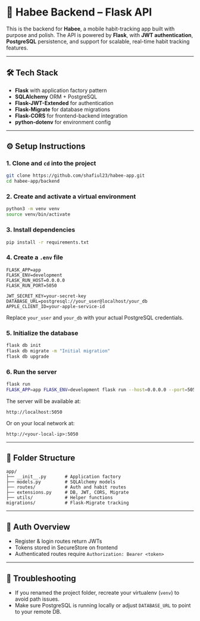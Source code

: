 # 🐝 Habee Backend – Flask API

This is the backend for **Habee**, a mobile habit-tracking app built with purpose and polish. The API is powered by **Flask**, with **JWT authentication**, **PostgreSQL** persistence, and support for scalable, real-time habit tracking features.

---

## 🛠️ Tech Stack

- **Flask** with application factory pattern
- **SQLAlchemy** ORM + PostgreSQL
- **Flask-JWT-Extended** for authentication
- **Flask-Migrate** for database migrations
- **Flask-CORS** for frontend-backend integration
- **python-dotenv** for environment config

---

## ⚙️ Setup Instructions

### 1. Clone and `cd` into the project

```bash
git clone https://github.com/shafiul23/habee-app.git
cd habee-app/backend
```

### 2. Create and activate a virtual environment

```bash
python3 -m venv venv
source venv/bin/activate
```

### 3. Install dependencies

```bash
pip install -r requirements.txt
```

### 4. Create a `.env` file

```env
FLASK_APP=app
FLASK_ENV=development
FLASK_RUN_HOST=0.0.0.0
FLASK_RUN_PORT=5050

JWT_SECRET_KEY=your-secret-key
DATABASE_URL=postgresql://your_user@localhost/your_db
APPLE_CLIENT_ID=your-apple-service-id
```

Replace `your_user` and `your_db` with your actual PostgreSQL credentials.

### 5. Initialize the database

```bash
flask db init
flask db migrate -m "Initial migration"
flask db upgrade
```

### 6. Run the server

```bash
flask run
FLASK_APP=app FLASK_ENV=development flask run --host=0.0.0.0 --port=5050
```

The server will be available at:

```
http://localhost:5050
```

Or on your local network at:

```
http://<your-local-ip>:5050
```

---

## 📁 Folder Structure

```
app/
├── __init__.py       # Application factory
├── models.py         # SQLAlchemy models
├── routes/           # Auth and habit routes
├── extensions.py     # DB, JWT, CORS, Migrate
├── utils/            # Helper functions
migrations/           # Flask-Migrate tracking
```

---

## 🔐 Auth Overview

- Register & login routes return JWTs
- Tokens stored in SecureStore on frontend
- Authenticated routes require `Authorization: Bearer <token>`

---

## 🐞 Troubleshooting

- If you renamed the project folder, recreate your virtualenv (`venv`) to avoid path issues.
- Make sure PostgreSQL is running locally or adjust `DATABASE_URL` to point to your remote DB.

